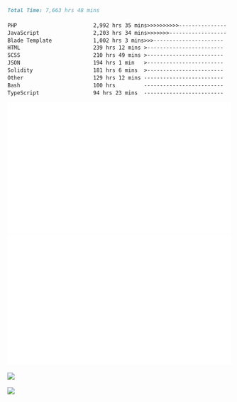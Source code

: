 <!--START_SECTION:waka-->

```markdown
Total Time: 7,663 hrs 48 mins

PHP                        2,992 hrs 35 mins>>>>>>>>>>---------------   38.40 %
JavaScript                 2,203 hrs 34 mins>>>>>>>------------------   28.28 %
Blade Template             1,002 hrs 3 mins>>>----------------------   12.86 %
HTML                       239 hrs 12 mins >------------------------   03.07 %
SCSS                       210 hrs 49 mins >------------------------   02.71 %
JSON                       194 hrs 1 min   >------------------------   02.49 %
Solidity                   181 hrs 6 mins  >------------------------   02.32 %
Other                      129 hrs 12 mins -------------------------   01.66 %
Bash                       100 hrs         -------------------------   01.28 %
TypeScript                 94 hrs 23 mins  -------------------------   01.21 %
```

<!--END_SECTION:waka-->

![](https://raw.githubusercontent.com/DrMaxis/github-stats-transparent/output/generated/overview.svg)
![](https://raw.githubusercontent.com/DrMaxis/github-stats-transparent/output/generated/languages.svg)

![](https://git-readme-stats-drmaxis-projects.vercel.app/api?username=drmaxis&show_icons=true&theme=outrun&count_private=true&show=reviews,discussions_started,discussions_answered,prs_merged,prs_merged_percentage&custom_title=2024%20Github%20Rank)
 
<a href="https://count.getloli.com/"><img src="https://count.getloli.com/get/@:maxis-the-alchemist?theme=rule34"></a>
<!-- https://count.getloli.com/get/@alchemist?theme=rule34 -->
<br>
